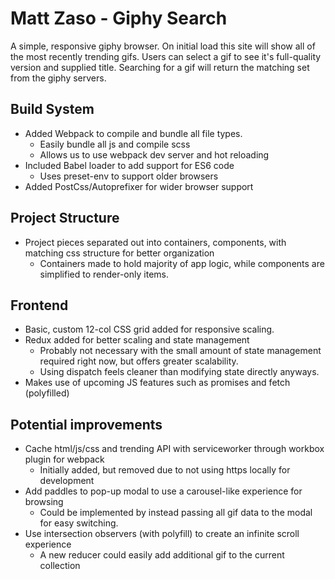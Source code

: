 # Matt Zaso - Giphy Search
A simple, responsive giphy browser. On initial load this site will show all of the most recently trending gifs. Users can select a gif to see it's full-quality version and supplied title. Searching for a gif will return the matching set from the giphy servers.


## Build System
- Added Webpack to compile and bundle all file types.
    - Easily bundle all js and compile scss
    - Allows us to use webpack dev server and hot reloading
- Included Babel loader to add support for ES6 code
    - Uses preset-env to support older browsers
- Added PostCss/Autoprefixer for wider browser support

## Project Structure
- Project pieces separated out into containers, components, with matching css structure for better organization
    - Containers made to hold majority of app logic, while components are simplified to render-only items.

## Frontend
- Basic, custom 12-col CSS grid added for responsive scaling.
- Redux added for better scaling and state management
    - Probably not necessary with the small amount of state management required right now, but offers greater scalability.
    - Using dispatch feels cleaner than modifying state directly anyways.
- Makes use of upcoming JS features such as promises and fetch (polyfilled)

## Potential improvements
- Cache html/js/css and trending API with serviceworker through workbox plugin for webpack
    - Initially added, but removed due to not using https locally for development
- Add paddles to pop-up modal to use a carousel-like experience for browsing
    - Could be implemented by instead passing all gif data to the modal for easy switching.
- Use intersection observers (with polyfill) to create an infinite scroll experience
    - A new reducer could easily add additional gif to the current collection

